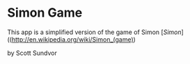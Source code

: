 # Simon Game

This app is a simplified version of the game of Simon
[*Simon*]((http://en.wikipedia.org/wiki/Simon_(game))

by Scott Sundvor